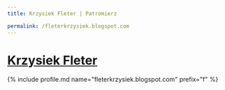 ```yaml
---
title: Krzysiek Fleter | Patromierz

permalink: /fleterkrzysiek.blogspot.com
---
```


# [Krzysiek Fleter](https://patronite.pl/fleterkrzysiek.blogspot.com)

{% include profile.md name="fleterkrzysiek.blogspot.com" prefix="f" %}
